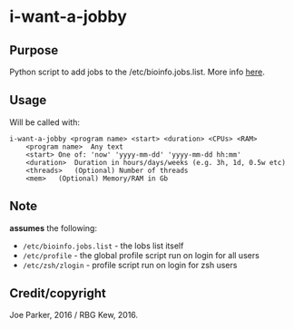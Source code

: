 # i-want-a-jobby 

## Purpose
Python script to add jobs to the /etc/bioinfo.jobs.list. More info [here](index.md).

## Usage
Will be called with:

```
i-want-a-jobby <program name> <start> <duration> <CPUs> <RAM>
	<program name>	Any text
	<start>	One of: 'now' 'yyyy-mm-dd' 'yyyy-mm-dd hh:mm'
	<duration>	Duration in hours/days/weeks (e.g. 3h, 1d, 0.5w etc)
	<threads>	(Optional) Number of threads
	<mem>	(Optional) Memory/RAM in Gb
```
	
## Note 
**assumes** the following:

* `/etc/bioinfo.jobs.list` - the lobs list itself
* `/etc/profile` - the global profile script run on login for all users
* `/etc/zsh/zlogin` - profile script run on login for zsh users
 
## Credit/copyright
Joe Parker, 2016 / RBG Kew, 2016. 